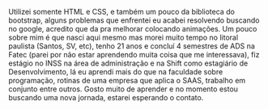 Utilizei somente HTML e CSS, e também um pouco da biblioteca do bootstrap, alguns problemas que enfrentei eu acabei resolvendo 
buscando no google, acredito que da pra melhorar colocando animações. Um pouco sobre mim é que nasci aqui mesmo mas morei muito tempo
no litoral paulista (Santos, SV, etc), tenho 21 anos e concluí 4 semestres de ADS na Fatec (parei por não estar aprendendo muita coisa que
me interessava), fiz estágio no INSS na área de administração e na Shift como estagiário de Desenvolvimento, lá eu aprendi mais do que na
faculdade sobre programação, rotinas de uma empresa que aplica o SAAS, trabalho em conjunto entre outros. Gosto muito de aprender e no 
momento estou buscando uma nova jornada, estarei esperando o contato.